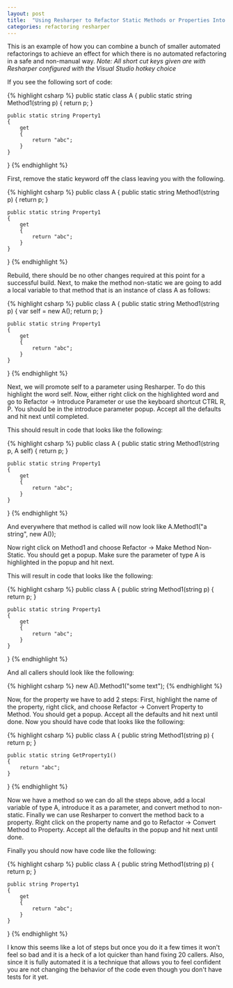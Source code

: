 ```yaml
---
layout: post
title:  "Using Resharper to Refactor Static Methods or Properties Into Instance Methods"
categories: refactoring resharper
---
```

This is an example of how you can combine a bunch of smaller automated refactorings to achieve an effect for which there is no automated refactoring in a safe and non-manual way.
*Note: All short cut keys given are with Resharper configured with the Visual Studio hotkey choice*

If you see the following sort of code:

{% highlight csharp %}
public static class A
{
	public static string Method1(string p)
	{
		return p;
	}

	public static string Property1
	{
		get
		{
			return "abc";
		}
	}
}
{% endhighlight %}

First, remove the static keyword off the class leaving you with the following.

{% highlight csharp %}
public class A
{
	public static string Method1(string p)
	{
		return p;
	}

	public static string Property1
	{
		get
		{
			return "abc";
		}
	}
}
{% endhighlight %}
    
Rebuild, there should be no other changes required at this point for a successful build. Next, to make the method non-static we are going to add a local variable to that method that is an instance of class A as follows:

{% highlight csharp %}
public class A
{
	public static string Method1(string p)
	{
		var self = new A();
		return p;
	}

	public static string Property1
	{
		get
		{
			return "abc";
		}
	}
}
{% endhighlight %}
    
Next, we will promote self to a parameter using Resharper.  To do this highlight the word self. Now, either right click on the highlighted word and go to Refactor -> Introduce Parameter or use the keyboard shortcut CTRL R, P. You should be in the introduce parameter popup. Accept all the defaults and hit next until completed.
 
This should result in code that looks like the following:

{% highlight csharp %}
public class A
{
	public static string Method1(string p, A self)
	{
		return p;
	}

	public static string Property1
	{
		get
		{
			return "abc";
		}
	}
}
{% endhighlight %}

And everywhere that method is called will now look like A.Method1("a string", new A());

Now right click on Method1 and choose Refactor -> Make Method Non-Static.
You should get a popup. Make sure the parameter of type A is highlighted in the popup and hit next.

This will result in code that looks like the following:

{% highlight csharp %}
public class A
{
	public string Method1(string p)
	{
		return p;
	}

	public static string Property1
	{
		get
		{
			return "abc";
		}
	}
}
{% endhighlight %}

And all callers should look like the following: 

{% highlight csharp %}
new A().Method1("some text");
{% endhighlight %}
 
Now, for the property we have to add 2 steps:
First, highlight the name of the property, right click, and choose Refactor -> Convert Property to Method. You should get a popup. Accept all the defaults and hit next until done.  Now you should have code that looks like the following:

{% highlight csharp %}
public class A
{
	public string Method1(string p)
	{
		return p;
	}

	public static string GetProperty1()
	{
		return "abc";
	}
}
{% endhighlight %}

Now we have a method so we can do all the steps above, add a local variable of type A, introduce it as a parameter, and convert method to non-static.  Finally we can use Resharper to convert the method back to a property. Right click on the property name and go to Refactor -> Convert Method to Property. Accept all the defaults in the popup and hit next until done.

Finally you should now have code like the following:

{% highlight csharp %}
public class A
{
	public string Method1(string p)
	{
		return p;
	}

	public string Property1
	{
		get
		{
			return "abc";
		}
	}
}
{% endhighlight %}

I know this seems like a lot of steps but once you do it a few times it won't feel so bad and it is a heck of a lot quicker than hand fixing 20 callers. Also, since it is fully automated it is a technique that allows you to feel confident you are not changing the behavior of the code even though you don't have tests for it yet.